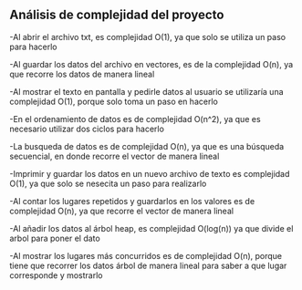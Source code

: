 **Análisis de complejidad del proyecto**
------------------

-Al abrir el archivo txt, es complejidad O(1), ya que solo se utiliza un paso para hacerlo

-Al guardar los datos del archivo en vectores, es de la complejidad O(n), ya que recorre los datos de manera lineal

-Al mostrar el texto en pantalla y pedirle datos al usuario se utilizaría una complejidad O(1), porque solo toma un paso en hacerlo


-En el ordenamiento de datos es de complejidad O(n^2), ya que es necesario utilizar dos ciclos para hacerlo

-La busqueda de datos es de complejidad O(n), ya que es una búsqueda secuencial, en donde recorre el vector de manera lineal

-Imprimir y guardar los datos en un nuevo archivo de texto es complejidad O(1), ya que solo se nesecita un paso para realizarlo



-Al contar los lugares repetidos y guardarlos en los valores es de complejidad O(n), ya que recorre el vector de manera lineal

-Al añadir los datos al árbol heap, es complejidad O(log(n)) ya que divide el arbol para poner el dato

-Al mostrar los lugares más concurridos es de complejidad O(n), porque tiene que recorrer los datos árbol de manera lineal para saber a que lugar corresponde y mostrarlo

